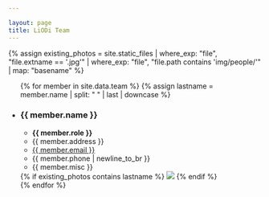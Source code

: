 ```yaml
---

layout: page
title: LiODi Team
---
```


{% assign existing_photos = site.static_files 
  | where_exp: "file", "file.extname == '.jpg'"
  | where_exp: "file", "file.path contains 'img/people/'"
  | map: "basename" 
%}

<ul class="content-list" id="team-members">
{% for member in site.data.team %}
  {% assign lastname = member.name 
    | split: " " 
    | last 
    | downcase 
  %}

  <li>
    <div class="team-member row">
      <div class="col-6">
        <h3>{{ member.name }}</h3>
        <ul>
          <li><strong>{{ member.role }}</strong></li>
          <li>{{ member.address }}</li>
          <li><a href="mailto:{{ member.email }}">{{ member.email }}</a></li>
          <li>{{ member.phone | newline_to_br }}</li>
          <li>{{ member.misc }}</li>
        </ul>
      </div>
      <div class="col-2">
        {% if existing_photos contains lastname %}
        <img src="img/people/{{ lastname }}.jpg"/>
        {% endif %}
      </div>
    </div>
  </li>
{% endfor %}
</ul>